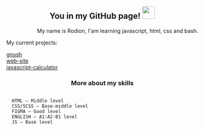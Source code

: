 <h2 align="center">You in my GitHub page! <img src="https://github.com/blackcater/blackcater/raw/main/images/Hi.gif" height="33"/></h2>
<p align="right">My name is Rodion, I'am learning javascript, html, css and bash.</p>
<p align="left">My current projects:</p>
<a href="https://github.com/rodionmern/gnush">gnush</a><br>
<a href="https://github.com/rodionmern/rodionmern.github.io">web-site</a><br>
<a href="https://github.com/rodionmern/js-calc">javascript-calculator</a>

<h3 align="center">More about my skills</h3>

```
  
  HTML — Middle level
  CSS/SCSS — Base-middle level
  FIGMA — Good level
  ENGLISH — A1:A2-B1 level
  JS — Base level

```
